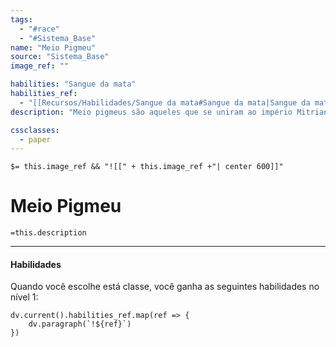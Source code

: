 ```yaml
---
tags:
  - "#race"
  - "#Sistema_Base"
name: "Meio Pigmeu"
source: "Sistema_Base"
image_ref: ""

habilities: "Sangue da mata"
habilities_ref: 
  - "[[Recursos/Habilidades/Sangue da mata#Sangue da mata|Sangue da mata]]" 
description: "Meio pigmeus são aqueles que se uniram ao império Mitriano na era da conquista ou na era do império. Eles são caracterizados por sua estatura baixa, suas sardas verdes e seus cabelos desgrenhados. Apesar de muitos terem se distanciado da floresta, a magia ainda é presente em seu sangue."

cssclasses:
  - paper
---
```

`$= this.image_ref && "![[" + this.image_ref +"| center 600]]"`

# Meio Pigmeu

`=this.description`

---
#### Habilidades 
Quando você escolhe está classe, você ganha as seguintes habilidades no nível 1:
```dataviewjs
dv.current().habilities_ref.map(ref => {
    dv.paragraph(`!${ref}`)
})
```
